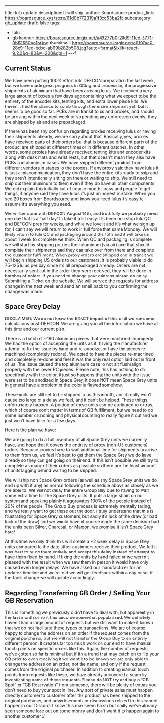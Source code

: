 ---
title: lulu update
description: It will ship.
author: Boardsource
product_link: https://boardsource.xyz/store/61d0b772319a1f3cc53ba2fb
subcategory: gb_update
draft: false
tags: 
- lulu
- gb
banner: https://boardsource.imgix.net/a49277b0-28d9-11ed-8771-8b53559ba1bf.jpg
thumbnail: https://boardsource.imgix.net/a8107ae0-28d9-11ed-bdbc-ab99b282b508.jpg?auto=format&ixlib=react-9.2.0&q=80&w=200&dpr=1
---f
## Current Status

We have been putting 100% effort into DEFCON preparation the last week, but we have made great progress in QCing and processing the progressive shipments of aluminum that have been arriving to us. We received a very large amount of boxes a few days ago containing what we expect to be the entirety of the encoder kits, tenting kits,  and extra lower piece kits. We haven’ t had the chance to comb through the entire shipment yet, but it seems to be good so far. PCBs are in transit to us and proxies, and should be arriving within the next week or so pending any unforeseen events, they are shipped by air and are prepackaged.

If there has been any confusion regarding proxies receiving lulus or having their shipments already, we are sorry about that. Basically, yes, proxies have received parts of their orders but that is because different parts of the product are shipped at different times or in different batches. In other words, some proxies have already received tenting kits and encoder kits along with desk mats and wrist rests, but that doesn’t mean they also have PCBs and aluminum cases. We have shipped different product from different vendors in stages to the proxies. If any proxy said they have lulus it is just a miscommunication, they don’t have the entire kits ready to ship and they aren’t intentionally sitting on them or waiting to ship. We still need to ship out their aluminum to them even if they do have all other components.  We did explain this initially but of course months pass and people forget things, if anyone said they have lulus it’s just an honest mistake. When you see 20 boxes from Boardsource and know you need lulus it’s easy to assume it’s everything you need. 

We will be done with DEFCON August 14th, and truthfully we probably need one day that is a ‘half day’ to take it a bit easy. It’s been non stop lulu QC and DEFCON prep for weeks, and while we love it and it’s what we sign up for, I can’t say we will return to work in full force that same Monday. We will likely return to lulu QC and packaging around the 15th and it will take us about 1 week to complete we think.  When QC and packaging is complete we will start by shipping proxies their aluminum (via air) and that should complete their shipments and they can take over from there and complete the customer fulfillment. When proxy orders are shipped and in transit we will begin shipping US orders to our customers. It is probably viable to do 75-125 lulus per day since it’s all prepackaged already. Orders are not necessarily sent out in the order they were received, they will be done in batches of colors.  If you need to change your address please do so by Submitting a Ticket on the website. We will service the requests for address change in the next week and send an email back to you confirming the change was made.

## Space Grey Delay

DISCLAIMER: We do not know the EXACT impact of this until we run some calculations post-DEFCON. We are giving you all the information we have at this time and our current plan.

There is a batch of ~160 aluminum pieces that were machined improperly. We had the option of accepting the units as it, having the manufacturer attempt to fix the issue by hand and re-anodize, or have the pieces re-machined (completely redone). We opted to have the pieces re-machined and completely re-done and feel it was the only real option laid out in front of us. The issue caused the top aluminum case to not sit flush/align properly with the lower PC pieces. Please note, this has nothing to do specifically with the color, it just so happens that the units with the issue were set to be anodized in Space Grey, it does NOT mean Space Grey units in general have a problem or the color is flawed somehow. 

These units are still set to be shipped to us this month, and it really won’t cause too large of a delay we feel, and it can’t be helped. These things unfortunately happen. A portion of these units can be attributed to extras, which of course don’t matter in terms of GB fulfillment, but we need to do some number crunching and physical counting to really figure it out and we just won’t have time for a few days.

Here is the plan we have:

We are going to do a full inventory of all Space Grey units we currently have, and hope that it covers the entirety of proxy (non-US customers) orders. Because proxies have to wait additional time for shipments to arrive to them from us, we feel it’s best to get them the Space Grey we do have already so they can get going on their end. If this isn’t possible we still try to complete as many of their orders as possible so there are the least amount of units lagging behind waiting to be shipped.  

We will ship non Space Grey orders (as well as any Space Grey units we do end up with if any) as normal following the schedule above as closely as we are able to. We will not delay the entire Group Buy due to having to wait some extra time for the Space Grey units. It puts a large strain on our system and speaking plainly it aggravates 100% of the people instead of 20% of the people. The Group Buy process is extremely mentally taxing, and we really want to get these out the door. I truly understand that this is frustrating for Space Grey customers, but sadly it’s luck of the draw (or bad luck of the draw) and we would have of course made the same decision had the units been Silver, Charcoal, or Maroon, we promise it isn’t Space Grey hate!

At this time we only think this will create a ~2 week delay in Space Grey units compared to the date other customers receive their product. We felt it was best to re do them entirely and accept this delay instead of attempt to have them fixed by hand. If fixing the units by hand failed or we weren’t pleased with the result when we saw them in person it would have only caused even longer delays. We have asked our manufacturer for an updated timeline and we’re told we will get feedback within a day or so, if the facts change we will update accordingly. 

## Regarding Transferring GB Order / Selling Your GB Reservation

This is something we previously didn’t have to deal with, but apparently in the last month or so it has become somewhat popularized. We definitely haven’t had a large amount of requests but we still want to make it known that we do not facilitate these types of transactions.  We are of course happy to change the address on an order if the request comes from the original purchaser,  but we will not transfer the Group Buy to an entirely different person. It creates far too much work on our end to have manual touch points on specific orders like this. Again, the number of requests we’ve gotten so far is minimal but if it’s a trend that may catch on to flip your GB prior to even receiving it we want it to be known we are only able to change the address on an order, not the name, and only if the request comes from the original purchaser. In addition to creating manual touch points from requests like these, we have already uncovered a scam by investigating some of these requests. Please do NOT try and buy a “GB Spot” or “GB Reservation” from someone, there will be plenty of extras you don’t need to buy your spot in line.  Any sort of private sales must happen directly customer to customer after the product has been shipped to the original purchaser, and advertisements or discussions related to this cannot happen in our Discord. I know this may seem harsh but sadly we’ve already seen someone lose out on some money and don’t want it to happen again to another customer  :/ 

